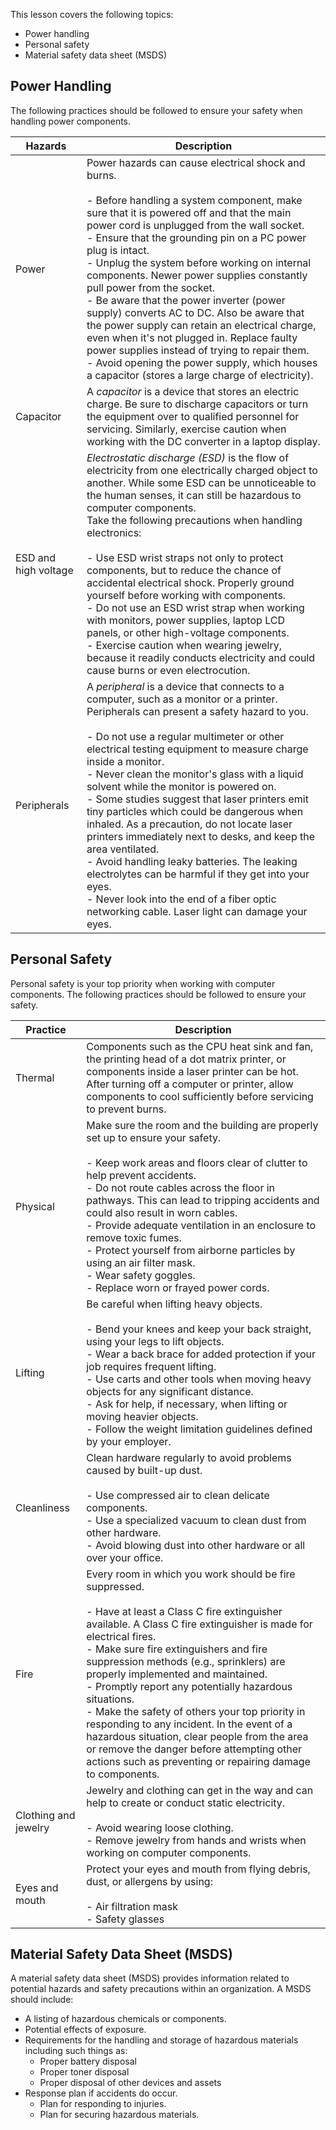 This lesson covers the following topics:

- Power handling
- Personal safety
- Material safety data sheet (MSDS)

## Power Handling

The following practices should be followed to ensure your safety when handling power components.

|Hazards|Description|
|---|---|
|Power|Power hazards can cause electrical shock and burns.<br><br>- Before handling a system component, make sure that it is powered off and that the main power cord is unplugged from the wall socket.<br>- Ensure that the grounding pin on a PC power plug is intact.<br>- Unplug the system before working on internal components. Newer power supplies constantly pull power from the socket.<br>- Be aware that the power inverter (power supply) converts AC to DC. Also be aware that the power supply can retain an electrical charge, even when it's not plugged in. Replace faulty power supplies instead of trying to repair them.<br>- Avoid opening the power supply, which houses a capacitor (stores a large charge of electricity).|
|Capacitor|A _capacitor_ is a device that stores an electric charge. Be sure to discharge capacitors or turn the equipment over to qualified personnel for servicing. Similarly, exercise caution when working with the DC converter in a laptop display.|
|ESD and high voltage|_Electrostatic discharge (ESD)_ is the flow of electricity from one electrically charged object to another. While some ESD can be unnoticeable to the human senses, it can still be hazardous to computer components.  <br>Take the following precautions when handling electronics:<br><br>- Use ESD wrist straps not only to protect components, but to reduce the chance of accidental electrical shock. Properly ground yourself before working with components.<br>- Do not use an ESD wrist strap when working with monitors, power supplies, laptop LCD panels, or other high-voltage components.<br>- Exercise caution when wearing jewelry, because it readily conducts electricity and could cause burns or even electrocution.|
|Peripherals|A _peripheral_ is a device that connects to a computer, such as a monitor or a printer. Peripherals can present a safety hazard to you.<br><br>- Do not use a regular multimeter or other electrical testing equipment to measure charge inside a monitor.<br>- Never clean the monitor's glass with a liquid solvent while the monitor is powered on.<br>- Some studies suggest that laser printers emit tiny particles which could be dangerous when inhaled. As a precaution, do not locate laser printers immediately next to desks, and keep the area ventilated.<br>- Avoid handling leaky batteries. The leaking electrolytes can be harmful if they get into your eyes.<br>- Never look into the end of a fiber optic networking cable. Laser light can damage your eyes.|

## Personal Safety

Personal safety is your top priority when working with computer components. The following practices should be followed to ensure your safety.

|Practice|Description|
|---|---|
|Thermal|Components such as the CPU heat sink and fan, the printing head of a dot matrix printer, or components inside a laser printer can be hot. After turning off a computer or printer, allow components to cool sufficiently before servicing to prevent burns.|
|Physical|Make sure the room and the building are properly set up to ensure your safety.<br><br>- Keep work areas and floors clear of clutter to help prevent accidents.<br>- Do not route cables across the floor in pathways. This can lead to tripping accidents and could also result in worn cables.<br>- Provide adequate ventilation in an enclosure to remove toxic fumes.<br>- Protect yourself from airborne particles by using an air filter mask.<br>- Wear safety goggles.<br>- Replace worn or frayed power cords.|
|Lifting|Be careful when lifting heavy objects.<br><br>- Bend your knees and keep your back straight, using your legs to lift objects.<br>- Wear a back brace for added protection if your job requires frequent lifting.<br>- Use carts and other tools when moving heavy objects for any significant distance.<br>- Ask for help, if necessary, when lifting or moving heavier objects.<br>- Follow the weight limitation guidelines defined by your employer.|
|Cleanliness|Clean hardware regularly to avoid problems caused by built-up dust.<br><br>- Use compressed air to clean delicate components.<br>- Use a specialized vacuum to clean dust from other hardware.<br>- Avoid blowing dust into other hardware or all over your office.|
|Fire|Every room in which you work should be fire suppressed.<br><br>- Have at least a Class C fire extinguisher available. A Class C fire extinguisher is made for electrical fires.<br>- Make sure fire extinguishers and fire suppression methods (e.g., sprinklers) are properly implemented and maintained.<br>- Promptly report any potentially hazardous situations.<br>- Make the safety of others your top priority in responding to any incident. In the event of a hazardous situation, clear people from the area or remove the danger before attempting other actions such as preventing or repairing damage to components.|
|Clothing and jewelry|Jewelry and clothing can get in the way and can help to create or conduct static electricity.<br><br>- Avoid wearing loose clothing.<br>- Remove jewelry from hands and wrists when working on computer components.|
|Eyes and mouth|Protect your eyes and mouth from flying debris, dust, or allergens by using:<br><br>- Air filtration mask<br>- Safety glasses|

## Material Safety Data Sheet (MSDS)

A material safety data sheet (MSDS) provides information related to potential hazards and safety precautions within an organization. A MSDS should include:

- A listing of hazardous chemicals or components.
- Potential effects of exposure.
- Requirements for the handling and storage of hazardous materials including such things as:
    - Proper battery disposal
    - Proper toner disposal
    - Proper disposal of other devices and assets
- Response plan if accidents do occur.
    - Plan for responding to injuries.
    - Plan for securing hazardous materials.